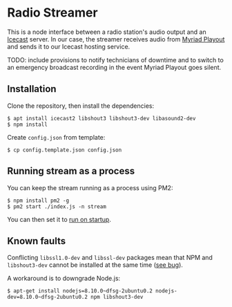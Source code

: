 # Radio Streamer
This is a node interface between a radio station's audio output and an [Icecast](https://icecast.org/) server. In our case, the streamer receives audio from [Myriad Playout](https://www.broadcastradio.com/myriad-playout) and sends it to our Icecast hosting service. 

TODO: include provisions to notify technicians of downtime and to switch to an emergency broadcast recording in the event Myriad Playout goes silent.

## Installation
Clone the repository, then install the dependencies:
```shell
$ apt install icecast2 libshout3 libshout3-dev libasound2-dev
$ npm install
```

Create `config.json` from template:
```shell
$ cp config.template.json config.json
```

## Running stream as a process
You can keep the stream running as a process using PM2:
```shell
$ npm install pm2 -g
$ pm2 start ./index.js -n stream
```

You can then set it to [run on startup](https://pm2.keymetrics.io/docs/usage/startup/).

## Known faults
Conflicting `libssl1.0-dev` and `libssl-dev` packages mean that NPM and `libshout3-dev` cannot be installed at the same time ([see bug](https://bugs.launchpad.net/ubuntu/+source/nodejs/+bug/1794589)).

A workaround is to downgrade Node.js:
```shell
$ apt-get install nodejs=8.10.0~dfsg-2ubuntu0.2 nodejs-dev=8.10.0~dfsg-2ubuntu0.2 npm libshout3-dev
```
